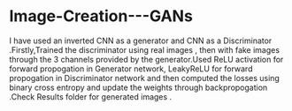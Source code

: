 # Image-Creation---GANs
I have used an inverted CNN as a generator and CNN as a Discriminator .Firstly,Trained the discriminator using real images , then with fake images through the 3 channels provided by the generator.Used ReLU activation for forward propogation in Generator network, LeakyReLU for forward propogation in Discriminator network and then computed the losses using binary cross entropy and update the weights through backpropogation .Check Results folder for generated images .
